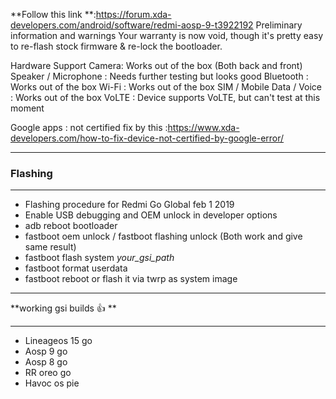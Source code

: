 **Follow this link **:https://forum.xda-developers.com/android/software/redmi-aosp-9-t3922192
Preliminary information and warnings
Your warranty is now void, though it's pretty easy to re-flash stock firmware & re-lock the bootloader.

Hardware Support
Camera: Works out of the box (Both back and front)
Speaker / Microphone : Needs further testing but looks good
Bluetooth : Works out of the box
Wi-Fi : Works out of the box
SIM / Mobile Data / Voice : Works out of the box
VoLTE : Device supports VoLTE, but can't test at this moment

Google apps : not certified fix by this :https://www.xda-developers.com/how-to-fix-device-not-certified-by-google-error/
***
### Flashing 

***
* Flashing procedure for Redmi Go Global feb 1 2019
* Enable USB debugging and OEM unlock in developer options
* adb reboot bootloader
* fastboot oem unlock / fastboot flashing unlock (Both work and give same result)
* fastboot flash system _your_gsi_path_
* fastboot format userdata 
* fastboot reboot
or flash it via twrp as system image

***

**working gsi builds 👍 **

***

* Lineageos 15 go 
* Aosp 9 go
* Aosp 8 go
* RR oreo go 
* Havoc os pie
